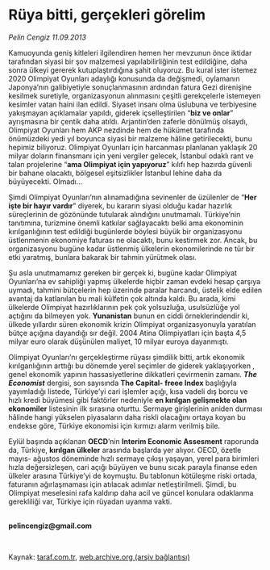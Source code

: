 # Rüya bitti, gerçekleri görelim

*Pelin Cengiz 11.09.2013*

<div class="yazi"><p>Kamuoyunda geniş kitleleri ilgilendiren hemen her mevzunun önce iktidar tarafından siyasi bir şov malzemesi yapılabilirliğinin test edildiğine, daha sonra ülkeyi gererek kutuplaştırdığına şahit oluyoruz. Bu kural ister istemez 2020 Olimpiyat Oyunları adaylığı konusunda da değişmedi, oylamanın Japonya’nın galibiyetiyle sonuçlanmasının ardından fatura Gezi direnişine kesilmek suretiyle, organizasyonun alınmasını çeşitli gerekçelerle istemeyen kesimler vatan haini ilan edildi. Siyaset insanı olma üslubuna ve terbiyesine yakışmayan açıklamalar yapıldı, giderek içselleştirilen “<b>biz ve onlar</b>” ayrışmasına bir çentik daha atıldı. Arjantin’den zaferle dönülmüş olsaydı, Olimpiyat Oyunları hem AKP nezdinde hem de hükümet tarafında önümüzdeki yedi yıl boyunca siyasi bir malzeme hâline getirilecekti, bunu hepimiz biliyoruz. Olimpiyat Oyunları için harcanması planlanan yaklaşık 20 milyar doların finansmanı için yeni vergiler gelecek, İstanbul odaklı rant ve talan projelerine “<b>ama Olimpiyat için yapıyoruz</b>” kılıfı hep hazırda güvenli bir bahane olacaktı, bölgesel eşitsizlikler İstanbul lehine daha da büyüyecekti. Olmadı...</p>
<p>Şimdi Olimpiyat Oyunları’nın alınamadığına sevinenler de üzülenler de “<b>Her işte bir hayır vardır</b>” diyerek, bu kararın siyasi olduğu kadar hazırlık süreçlerinin de gözönünde tutularak alındığını unutmamalı. Türkiye’nin tanıtımına, turizmine önemli katkılar sağlayacaktı belki ama ekonominin kırılganlığının test edildiği bugünlerde böylesi büyük bir organizasyonu üstlenmenin ekonomiye faturası ne olacaktı, bunu kestirmek zor. Ancak, bu organizasyonu bugüne kadar üstlenmiş ülkelerin ekonomilerinde ne tür bir etki yaratmış, bunlara bakarak bir tahmin yürütmek olası.</p>
<p>Şu asla unutmamamız gereken bir gerçek ki, bugüne kadar Olimpiyat Oyunları’na ev sahipliği yapmış ülkelerde hiçbir zaman evdeki hesap çarşıya uymadı, tahmini bütçelerin hep üzerinde paralar harcandı, üstelik elde edilen avantaj da katlanılan bu mali külfetin çok altında kaldı. Bu arada, kimi ülkelerde Olimpiyat hazırlıklarının pek çok yolsuzluğa, usulsüzlüğe yol açtığını da bilmeyen yok. <b>Yunanistan</b> bunun en ciddi örneklerindendir ki, ülkede yıllardır süren ekonomik krizin Olimpiyat organizasyonuyla yaratılan bütçe açığına dayandığı sır değil. 2004 Atina Olimpiyatları için başta 4,5 milyar euro olarak düşünülen maliyet, 10 milyar euroya dayanmıştı.</p>
<p>Olimpiyat Oyunları’nı gerçekleştirme rüyası şimdilik bitti, artık ekonomik kırılganlığının arttığı bu dönemde  yerel seçimler de giderek yaklaşıyorken , genel ekonomik yapının hassasiyetlerine dikkatleri çevirmenin zamanı. <b><i>The Economist</i></b> dergisi, son sayısında <b>The Capital- freee Index</b> başlığıyla yayımladığı listede, Türkiye’yi cari işlemler açığı, kısa vadeli dış borcu ve hızlı kredi büyümesi gibi faktörler nedeniyle <b>en kırılgan gelişmekte olan ekonomiler</b> listesinin ilk sırasına oturttu. Sermaye girişlerinin aniden durması hâlinde hangi yükselen piyasaların daha riskli olacağını ortaya koyan bu endekse göre, Türkiye ekonomisi için kırmızı alarm verilmiş bile. </p>
<p>Eylül başında açıklanan <b>OECD</b>’nin <b>Interim Economic Assesment</b> raporunda da, Türkiye, <b>kırılgan ülkeler</b> arasında başlarda yer alıyor. OECD, özetle mayıs- ağustos döneminde hızlı sermaye çıkışı yaşayan, yerel para birimleri hızla değersizleşen, cari açığı büyüyen ve bunu sıcak parayla finanse eden ülkeler arasına Türkiye’yi de koymuştu. Bu tablonun kötüleşme riski ortada, faturanın ağırlaşmaması için atılacak adımlar netleştirilmeli. Şimdi, bu Olimpiyat meselesini rafa kaldırıp daha acil ve güncel konulara odaklanma gerekliliği var, Türkiye için rüyadan uyanma vakti. </p><b>
<p><br/>pelincengiz@gmail.com</p>
<p></p></b> 
</div>

Kaynak: [taraf.com.tr](http://www.taraf.com.tr:80/pelin-cengiz/makale-ruya-bitti-gercekleri-gorelim.htm), [web.archive.org (arşiv bağlantısı)](http://web.archive.org/web/20130914132109/http://www.taraf.com.tr:80/pelin-cengiz/makale-ruya-bitti-gercekleri-gorelim.htm)
